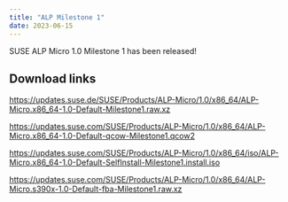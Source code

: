```yaml
---
title: "ALP Milestone 1"
date: 2023-06-15
---
```

<!-- <section class="intro">
    <div class="bg-primary">
      <div class="wrap grid-one">
        <div>
          <h1 style="color: white;">SUSE Adaptable Linux Platform</h1>
          <h3 style="color: white;">The container-native workload-focused OS</h3>
        </div>
      </div>
    </div>
  
    <div class="folder">
      <h4 style="color: white;">Great for</h4>
      <div class="bg-light grid-dynamic text-center">
        <h5>Cloud</h5>
        <h5>Developers</h5>
        <h5>Container-native workloads</h5>
      </div>
    </div>
</section> -->

SUSE ALP Micro 1.0 Milestone 1 has been released!

## Download links

https://updates.suse.de/SUSE/Products/ALP-Micro/1.0/x86_64/ALP-Micro.x86_64-1.0-Default-Milestone1.raw.xz

https://updates.suse.com/SUSE/Products/ALP-Micro/1.0/x86_64/ALP-Micro.x86_64-1.0-Default-qcow-Milestone1.qcow2

https://updates.suse.com/SUSE/Products/ALP-Micro/1.0/x86_64/iso/ALP-Micro.x86_64-1.0-Default-SelfInstall-Milestone1.install.iso

https://updates.suse.com/SUSE/Products/ALP-Micro/1.0/x86_64/ALP-Micro.s390x-1.0-Default-fba-Milestone1.raw.xz
